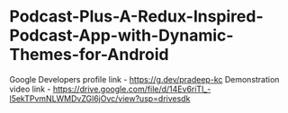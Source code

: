 # Podcast-Plus-A-Redux-Inspired-Podcast-App-with-Dynamic-Themes-for-Android
Google Developers profile link - https://g.dev/pradeep-kc
Demonstration video link - https://drive.google.com/file/d/14Ev6riTl_-l5ekTPvmNLWMDvZGl6jOvc/view?usp=drivesdk
